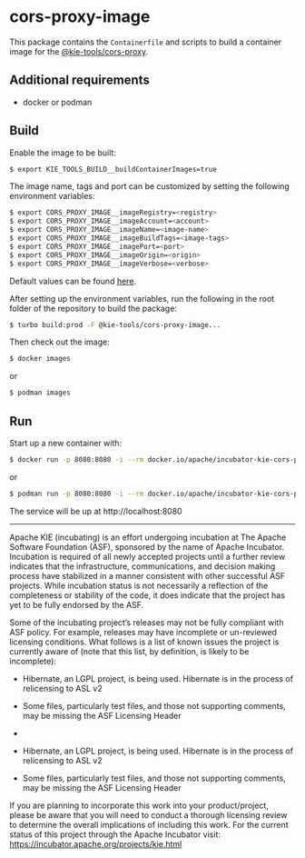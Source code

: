 <!--
   Licensed to the Apache Software Foundation (ASF) under one
   or more contributor license agreements.  See the NOTICE file
   distributed with this work for additional information
   regarding copyright ownership.  The ASF licenses this file
   to you under the Apache License, Version 2.0 (the
   "License"); you may not use this file except in compliance
   with the License.  You may obtain a copy of the License at
     http://www.apache.org/licenses/LICENSE-2.0
   Unless required by applicable law or agreed to in writing,
   software distributed under the License is distributed on an
   "AS IS" BASIS, WITHOUT WARRANTIES OR CONDITIONS OF ANY
   KIND, either express or implied.  See the License for the
   specific language governing permissions and limitations
   under the License.
-->

# cors-proxy-image

This package contains the `Containerfile` and scripts to build a container image for the [@kie-tools/cors-proxy](https://github.com/apache/incubator-kie-tools/packages/cors-proxy).

## Additional requirements

- docker or podman

## Build

Enable the image to be built:

```bash
$ export KIE_TOOLS_BUILD__buildContainerImages=true
```

The image name, tags and port can be customized by setting the following environment variables:

```bash
$ export CORS_PROXY_IMAGE__imageRegistry=<registry>
$ export CORS_PROXY_IMAGE__imageAccount=<account>
$ export CORS_PROXY_IMAGE__imageName=<image-name>
$ export CORS_PROXY_IMAGE__imageBuildTags=<image-tags>
$ export CORS_PROXY_IMAGE__imagePort=<port>
$ export CORS_PROXY_IMAGE__imageOrigin=<origin>
$ export CORS_PROXY_IMAGE__imageVerbose=<verbose>
```

Default values can be found [here](./env/index.js).

After setting up the environment variables, run the following in the root folder of the repository to build the package:

```bash
$ turbo build:prod -F @kie-tools/cors-proxy-image...
```

Then check out the image:

```bash
$ docker images
```

or

```bash
$ podman images
```

## Run

Start up a new container with:

```bash
$ docker run -p 8080:8080 -i --rm docker.io/apache/incubator-kie-cors-proxy:latest
```

or

```bash
$ podman run -p 8080:8080 -i --rm docker.io/apache/incubator-kie-cors-proxy:latest
```

The service will be up at http://localhost:8080

---

Apache KIE (incubating) is an effort undergoing incubation at The Apache Software
Foundation (ASF), sponsored by the name of Apache Incubator. Incubation is
required of all newly accepted projects until a further review indicates that
the infrastructure, communications, and decision making process have stabilized
in a manner consistent with other successful ASF projects. While incubation
status is not necessarily a reflection of the completeness or stability of the
code, it does indicate that the project has yet to be fully endorsed by the ASF.

Some of the incubating project’s releases may not be fully compliant with ASF
policy. For example, releases may have incomplete or un-reviewed licensing
conditions. What follows is a list of known issues the project is currently
aware of (note that this list, by definition, is likely to be incomplete):

- Hibernate, an LGPL project, is being used. Hibernate is in the process of relicensing to ASL v2
- Some files, particularly test files, and those not supporting comments, may be missing the ASF Licensing Header
-

- Hibernate, an LGPL project, is being used. Hibernate is in the process of
  relicensing to ASL v2
- Some files, particularly test files, and those not supporting comments, may
  be missing the ASF Licensing Header

If you are planning to incorporate this work into your product/project, please
be aware that you will need to conduct a thorough licensing review to determine
the overall implications of including this work. For the current status of this
project through the Apache Incubator visit:
https://incubator.apache.org/projects/kie.html
